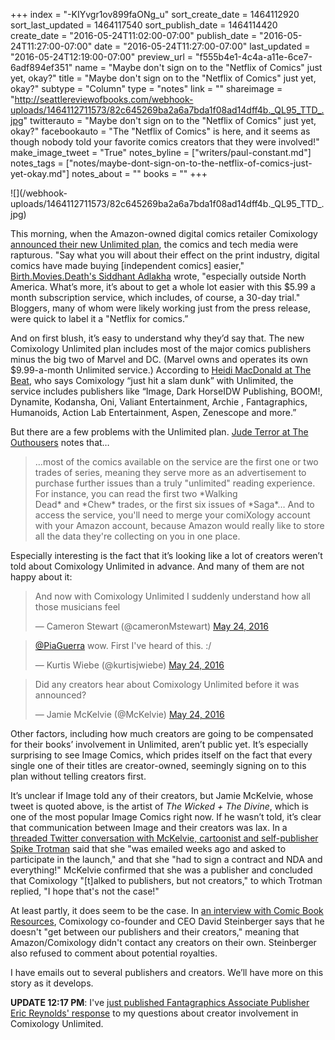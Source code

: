 +++
index = "-KIYvgr1ov899faONg_u"
sort_create_date = 1464112920
sort_last_updated = 1464117540
sort_publish_date = 1464114420
create_date = "2016-05-24T11:02:00-07:00"
publish_date = "2016-05-24T11:27:00-07:00"
date = "2016-05-24T11:27:00-07:00"
last_updated = "2016-05-24T12:19:00-07:00"
preview_url = "f555b4e1-4c4a-a11e-6ce7-6adf894ef351"
name = "Maybe don't sign on to the \"Netflix of Comics\" just yet, okay?"
title = "Maybe don't sign on to the \"Netflix of Comics\" just yet, okay?"
subtype = "Column"
type = "notes"
link = ""
shareimage = "http://seattlereviewofbooks.com/webhook-uploads/1464112711573/82c645269ba2a6a7bda1f08ad14dff4b._QL95_TTD_.jpg"
twitterauto = "Maybe don't sign on to the \"Netflix of Comics\" just yet, okay?"
facebookauto = "The \"Netflix of Comics\" is here, and it seems as though nobody told your favorite comics creators that they were involved!"
make_image_tweet = "True"
notes_byline = ["writers/paul-constant.md"]
notes_tags = ["notes/maybe-dont-sign-on-to-the-netflix-of-comics-just-yet-okay.md"]
notes_about = ""
books = ""
+++
<p class="image">![](/webhook-uploads/1464112711573/82c645269ba2a6a7bda1f08ad14dff4b._QL95_TTD_.jpg)</p>

This morning, when the Amazon-owned digital comics retailer Comixology [announced their new Unlimited plan](http://www.ew.com/article/2016/05/24/comixology-digital-comic-subscription-service), the comics and tech media were rapturous. "Say what you will about their effect on the print industry, digital comics have made buying [independent comics] easier," [Birth.Movies.Death's Siddhant Adlakha](http://birthmoviesdeath.com/2016/05/24/the-netflix-for-comics-is-finally-here) wrote, "especially outside North America. What’s more, it’s about to get a whole lot easier with this $5.99 a month subscription service, which includes, of course, a 30-day trial." Bloggers, many of whom were likely working just from the press release, were quick to label it a "Netflix for comics.”

And on first blush, it’s easy to understand why they’d say that. The new Comixology Unlimited plan includes most of the major comics publishers minus the big two of Marvel and DC. (Marvel owns and operates its own $9.99-a-month Unlimited service.) According to [Heidi MacDonald at The Beat](http://www.comicsbeat.com/bam-maybe-comixology-will-be-the-netflix-of-comics-qwith-5-99-unlimited-monthly-service/), who says Comixology “just hit a slam dunk” with Unlimited, the service includes publishers like “Image, Dark HorseIDW Publishing, BOOM!, Dynamite, Kodansha, Oni, Valiant Entertainment, Archie , Fantagraphics, Humanoids, Action Lab Entertainment, Aspen, Zenescope and more.”

But there are a few problems  with the Unlimited plan. [Jude Terror at The Outhousers]( http://www.theouthousers.com/index.php/news/135408-comixology-launches-digital-comics-unlimited-service-forgets-to-actually-make-it-unlimited.html) notes that…

<blockquote>…most of the comics available on the service are the first one or two trades of series, meaning they serve more as an advertisement to purchase further issues than a truly "unlimited" reading experience. For instance, you can read the first two *Walking Dead* and *Chew* trades, or the first six issues of *Saga*… And to access the service, you'll need to merge your comiXology account with your Amazon account, because Amazon would really like to store all the data they're collecting on you in one place.</blockquote>

Especially interesting is the fact that it’s looking like a lot of creators weren’t told about Comixology Unlimited in advance. And many of them are not happy about it:

<blockquote class="twitter-tweet" data-lang="en"><p lang="en" dir="ltr">And now with Comixology Unlimited I suddenly understand how all those musicians feel</p>&mdash; Cameron Stewart (@cameronMstewart) <a href="https://twitter.com/cameronMstewart/status/735138077161730052">May 24, 2016</a></blockquote>

<blockquote class="twitter-tweet" data-lang="en"><p lang="en" dir="ltr"><a href="https://twitter.com/PiaGuerra">@PiaGuerra</a> wow. First I&#39;ve heard of this. :/</p>&mdash; Kurtis Wiebe (@kurtisjwiebe) <a href="https://twitter.com/kurtisjwiebe/status/735147744092790787">May 24, 2016</a></blockquote>

<blockquote class="twitter-tweet" data-lang="en"><p lang="en" dir="ltr">Did any creators hear about Comixology Unlimited before it was announced?</p>&mdash; Jamie McKelvie (@McKelvie) <a href="https://twitter.com/McKelvie/status/735125876992581632">May 24, 2016</a></blockquote>

Other factors, including how much creators are going to be compensated for their books’ involvement in Unlimited, aren’t public yet. It’s especially surprising to see Image Comics, which prides itself on the fact that every single one of their titles are creator-owned, seemingly signing on to this plan without telling creators first. 

It’s unclear if Image told any of their creators, but Jamie McKelvie, whose tweet is quoted above, is the artist of *The Wicked + The Divine*, which is one of the most popular Image Comics right now. If he wasn’t told, it’s clear that communication between Image and their creators was lax. In a [threaded Twitter conversation with McKelvie, cartoonist and self-publisher Spike Trotman](https://twitter.com/Iron_Spike/status/735126554229899264) said that she "was emailed weeks ago and asked to participate in the launch," and that she "had to sign a contract and NDA and everything!" McKelvie confirmed that she was a publisher and concluded that Comixology "[t]alked to publishers, but not creators," to which Trotman replied, "I hope that's not the case!"

At least partly, it does seem to be the case. In [an interview with Comic Book Resources](http://www.comicbookresources.com/article/comixology-ceo-answers-the-big-questions-about-new-unlimited-subscription-service), Comixology co-founder and CEO David Steinberger says that he doesn't "get between our publishers and their creators," meaning that Amazon/Comixology didn't contact any creators on their own. Steinberger also refused to comment about potential royalties.

I have emails out to several publishers and creators. We’ll have more on this story as it develops.

**UPDATE 12:17 PM**: I've [just published Fantagraphics Associate Publisher Eric Reynolds' response](http://seattlereviewofbooks.com/notes/2016/05/24/fantagraphics-responds-to-questions-about-creator-involvement-in-comixology-unlimited-program/) to my questions about creator involvement in Comixology Unlimited.
